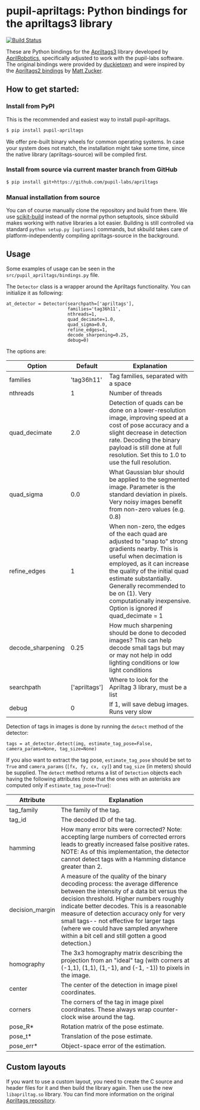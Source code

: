 # pupil-apriltags: Python bindings for the apriltags3 library

[![Build Status](https://travis-ci.org/pupil-labs/apriltags.svg?branch=master)](https://travis-ci.org/pupil-labs/apriltags)

These are Python bindings for the [Apriltags3](https://github.com/AprilRobotics/apriltags) library developed by [AprilRobotics](https://april.eecs.umich.edu/), specifically adjusted to work with the pupil-labs software. The original bindings were provided by [duckietown](https://github.com/duckietown/apriltags3-py) and were inspired by the [Apriltags2 bindings](https://github.com/swatbotics/apriltag) by [Matt Zucker](https://github.com/mzucker).

## How to get started:

### Install from PyPI

This is the recommended and easiest way to install pupil-apriltags.

```sh
$ pip install pupil-apriltags
```

We offer pre-built binary wheels for common operating systems.
In case your system does not match, the installation might take some time, since the native library (apriltags-source) will be compiled first.

### Install from source via current master branch from GitHub

```sh
$ pip install git+https://github.com/pupil-labs/apriltags
```

### Manual installation from source

You can of course manually clone the repository and build from there. We use [scikit-build](https://scikit-build.readthedocs.io/en/latest/skbuild.html) instead of the normal python setuptools, since skbuild makes working with native libraries a lot easier. Building is still controlled via standard `python setup.py [options]` commands, but skbuild takes care of platform-independently compiling apriltags-source in the background.


## Usage
Some examples of usage can be seen in the `src/pupil_apriltags/bindings.py` file.

The `Detector` class is a wrapper around the Apriltags functionality. You can initialize it as following:

```
at_detector = Detector(searchpath=['apriltags'],
                       families='tag36h11',
                       nthreads=1,
                       quad_decimate=1.0,
                       quad_sigma=0.0,
                       refine_edges=1,
                       decode_sharpening=0.25,
                       debug=0)
```

The options are:

| **Option**        	| **Default**   	| **Explanation**                                                                                                                                                                                                                                                                                                                  	|
|-------------------	|---------------	|----------------------------------------------------------------------------------------------------------------------------------------------------------------------------------------------------------------------------------------------------------------------------------------------------------------------------------	|
| families          	| 'tag36h11'    	| Tag families, separated with a space                                                                                                                                                                                                                                                                                             	|
| nthreads          	| 1             	| Number of threads                                                                                                                                                                                                                                                                                                                	|
| quad_decimate     	| 2.0           	| Detection of quads can be done on a lower-resolution image, improving speed at a cost of pose accuracy and a slight decrease in detection rate. Decoding the binary payload is still done at full resolution. Set this to 1.0 to use the full resolution.                                                                        	|
| quad_sigma        	| 0.0           	| What Gaussian blur should be applied to the segmented image. Parameter is the standard deviation in pixels. Very noisy images benefit from non-zero values (e.g. 0.8)                                                                                                                                                            	|
| refine_edges      	| 1             	| When non-zero, the edges of the each quad are adjusted to "snap to" strong gradients nearby. This is useful when decimation is employed, as it can increase the quality of the initial quad estimate substantially. Generally recommended to be on (1). Very computationally inexpensive. Option is ignored if quad_decimate = 1 	|
| decode_sharpening 	| 0.25          	| How much sharpening should be done to decoded images? This can help decode small tags but may or may not help in odd lighting conditions or low light conditions                                                                                                                                                                 	|
| searchpath        	| ['apriltags'] 	| Where to look for the Apriltag 3 library, must be a list                                                                                                                                                                                                                                                                         	|
| debug             	| 0             	| If 1, will save debug images. Runs very slow  

Detection of tags in images is done by running the `detect` method of the detector:

```
tags = at_detector.detect(img, estimate_tag_pose=False, camera_params=None, tag_size=None)
```

If you also want to extract the tag pose, `estimate_tag_pose` should be set to `True` and `camera_params` (`[fx, fy, cx, cy]`) and `tag_size` (in meters) should be supplied. The `detect` method returns a list of `Detection` objects each having the following attributes (note that the ones with an asterisks are computed only if `estimate_tag_pose=True`):

| **Attribute**   	| **Explanation**                                                                                                                                                                                                                                                                                                                                                                                            	|
|-----------------	|------------------------------------------------------------------------------------------------------------------------------------------------------------------------------------------------------------------------------------------------------------------------------------------------------------------------------------------------------------------------------------------------------------	|
| tag_family      	| The family of the tag.                                                                                                                                                                                                                                                                                                                                                                                     	|
| tag_id          	| The decoded ID of the tag.                                                                                                                                                                                                                                                                                                                                                                                 	|
| hamming         	| How many error bits were corrected? Note: accepting large numbers of corrected errors leads to greatly increased false positive rates. NOTE: As of this implementation, the detector cannot detect tags with a Hamming distance greater than 2.                                                                                                                                                            	|
| decision_margin 	| A measure of the quality of the binary decoding process: the average difference between the intensity of a data bit versus the decision threshold. Higher numbers roughly indicate better decodes. This is a reasonable measure of detection accuracy only for very small tags-- not effective for larger tags (where we could have sampled anywhere within a bit cell and still gotten a good detection.) 	|
| homography      	| The 3x3 homography matrix describing the projection from an "ideal" tag (with corners at (-1,1), (1,1), (1,-1), and (-1, -1)) to pixels in the image.                                                                                                             	|
| center          	| The center of the detection in image pixel coordinates.                                                                                                                                                                                                                                                                                                                                                    	|
| corners         	| The corners of the tag in image pixel coordinates. These always wrap counter-clock wise around the tag.                                                                                                                                                                                                                                                                                                    	|
| pose_R*         	| Rotation matrix of the pose estimate.                                                                                                                                                                                                                                                                                                                                                                      	|
| pose_t*         	| Translation of the pose estimate.                                                                                                                                                                                                                                                                                                                                                                          	|
| pose_err*       	| Object-space error of the estimation.                                                                                                                                                                                                                                                                                                                                                                      	|

## Custom layouts
If you want to use a custom layout, you need to create the C source and header files for it and then build the library again. Then use the new `libapriltag.so` library. You can find more information on the original [Apriltags repository](https://github.com/AprilRobotics/apriltags).
